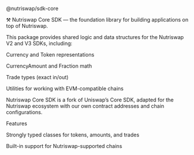 @nutriswap/sdk-core

⚒️ Nutriswap Core SDK — the foundation library for building applications on top of Nutriswap.

This package provides shared logic and data structures for the Nutriswap V2 and V3 SDKs, including:

Currency and Token representations

CurrencyAmount and Fraction math

Trade types (exact in/out)

Utilities for working with EVM-compatible chains

Nutriswap Core SDK is a fork of Uniswap’s Core SDK, adapted for the Nutriswap ecosystem with our own contract addresses and chain configurations.

Features

Strongly typed classes for tokens, amounts, and trades

Built-in support for Nutriswap-supported chains
